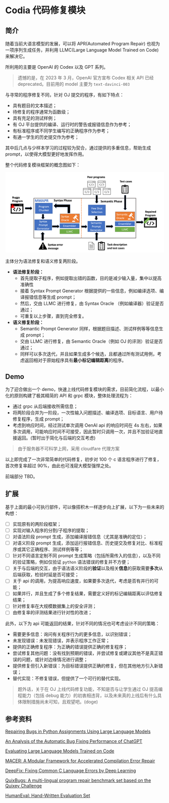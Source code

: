 # Codia 代码修复模块

## 简介

随着当前大语言模型的发展，可以将 APR(Automated Program Repair) 也视为一项序列生成任务，并利用 LLMC(Large Language Model Trained on Code) 来解决它。

所利用的主要是 OpenAI 的 Codex 以及 GPT 系列。

> 遗憾的是，在 2023 年 3 月，OpenAI 官方宣布 Codex 相关 API 已经 deprecated。目前用的 model 主要为 `text-davinci-003`

与寻常的程序修复不同，针对 OJ 提交的程序，有如下特点：

- 具有题目的文本描述；
- 待修复的程序通常为函数级；
- 具有充足的测试样例；
- 有 OJ 平台提供的编译、运行时的警告或报错信息作为参考；
- 有标准程序或不同学生编写的正确程序作为参考；
- 有通一学生的历史提交作为参考；

其中后几点与少样本学习的过程较为契合，通过提供的多重信息，帮助生成 prompt，以使得大模型更好地发挥作用。

整个代码修复模块框架的概念图如下：

![](.\assets\framework.png)

主体分为语法修复和语义修复两阶段。

* **语法修复阶段：**
  * 首先提取子程序，例如提取出错的函数，目的是减少输入量，集中以提高准确性
  * 接着 Syntax Prompt Generator 根据提供的一些信息，例如编译选项、编译报错信息等生成 prompt；
  * 然后，交由 LLMC 进行修复，由 Syntax Oracle （例如编译器）验证是否通过；
  * 可重复以上步骤，直到完全修复。
* **语义修复阶段：**
  * Semantic Prompt Generator 同样，根据题目描述、测试样例等等信息生成 prompt；
  * 交由 LLMC 进行修复，由 Semantic Oracle（例如 OJ 的评测）验证是否通过；
  * 同样可以多次迭代，并且如果生成多个候选，且都通过所有测试用例，考虑返回相对于原始程序具有**最小标记编辑距离**的程序。

## Demo

为了迎合做出一个 demo，快速上线代码修复模块的需求，目前简化流程，以最小化的原则构建了极其精简的 API 和 grpc 模块，整体处理流程为：

* 通过 grpc 从后端接收所需信息；
* 将两阶段合并为一阶段，一次性输入问题描述、编译选项、目标语言、用户待修复程序，生成 prompt；
* 考虑到响应时间，经过测试单次调用 OenAI api 的响应时间在 4s 左右，如果多次调用，可能响应时间不可接受，因此暂时只调用一次，并且不加验证地直接返回。(暂时出于简化与后端的交互考虑)

> 由于服务器不可科学上网，采用 cloudfare 代理方案

以上即完成了一次非常简单的代码修复，初步对 100 个 c 语言程序进行了修复，首次修复率超过 90%，由此也可浅窥大模型强悍之处。

前端部分 TBD。

## 扩展

基于上面的最小可执行部件，可以像搭积木一样逐步向上扩展，以下为一些未来的构想：

- [ ] 实现原有的两阶段框架；
- [ ] 实现对输入程序的分割/子程序的提取；
- [ ] 对语法阶段 prompt 生成，添加编译报错信息（尤其是准确的定位）；
- [ ] 对语义阶段 prompt 生成，添加运行报错信息、历史提交及修复对比、标准程序或其它正确程序、测试样例等等；
- [ ] 针对不同语言定制不同 prompt 生成策略（包括所需传入的信息），以及不同的验证策略，例如仅验证 `python` 语法错误的修复并不方便；
- [ ] 关于与后端的交互，由于语法语义阶段的**验证**以及相关**信息**的获取需要**多次**从后端获取，检验时延是否可接受；
- [ ] 关于 api 的调用，为提高响应速度，如果要多次迭代，考虑是否有并行的可能；
- [ ] 如果并行，并且生成了多个修复结果，需要定义好的标记编辑距离以评估修复结果；
- [ ] 针对修复率在大规模数据集上的安全评测；
- [ ] 由修复率的评测结果进行针对性的改进；

此外，以下为 api 可能返回的结果，针对不同的情况也可考虑设计不同的策略：

* 需要更多信息：询问有关程序行为的更多信息，以识别错误；
* 未发现错误：未发现错误，并表示程序工作正常；
* 提供的正确修复程序：为正确的错误提供正确的修复程序；
* 尝试修复其他问题：没有找到预期的错误，并尝试修复或建议其他不是真正错误的问题，或针对边缘情况进行调整；
* 提供修复但引入新错误：为目标错误提供正确的修复，但在其他地方引入新错误；
* 替代实现：不修复错误，但提供了一个可行的替代实现。

> 题外话，关于在 OJ 上线代码修复功能，不知是否与让学生通过 OJ 提高编程能力（包括 debug 能力）的初衷相违背，以及未来真的上线后有什么具体限制措施尚未可知，且观望吧。(doge)

## 参考资料

[Repairing Bugs in Python Assignments Using Large Language Models](https://arxiv.org/abs/2209.14876)

[An Analysis of the Automatic Bug Fixing Performance of ChatGPT](https://arxiv.org/abs/2301.08653)

[Evaluating Large Language Models Trained on Code](https://arxiv.org/abs/2107.03374)

[MACER: A Modular Framework for Accelerated Compilation Error Repair](https://github.com/purushottamkar/macer)

[DeepFix: Fixing Common C Language Errors by Deep Learning](https://paperswithcode.com/paper/deepfix-fixing-common-c-language-errors-by)

[QuixBugs: A multi-lingual program repair benchmark set based on the Quixey Challenge](https://jkoppel.github.io/QuixBugs/)

[HumanEval: Hand-Written Evaluation Set](https://github.com/openai/human-eval)

